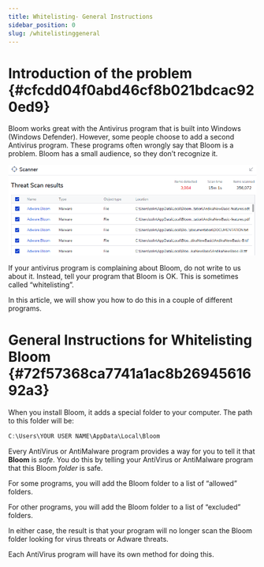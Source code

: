 ```yaml
---
title: Whitelisting- General Instructions
sidebar_position: 0
slug: /whitelistinggeneral
---
```




# Introduction of the problem {#cfcdd04f0abd46cf8b021bdcac920ed9}


Bloom works great with the Antivirus program that is built into Windows (Windows Defender). However, some people choose to add a second Antivirus program. These programs often wrongly say that Bloom is a problem. Bloom has a small audience, so they don’t recognize it.


![](./1156867626.png)


If your antivirus program is complaining about Bloom, do not write to us about it. Instead, tell your program that Bloom is OK. This is sometimes called “whitelisting”.


In this article, we will show you how to do this in a couple of different programs. 


# General Instructions for Whitelisting Bloom {#72f57368ca7741a1ac8b2694561692a3}


When you install Bloom, it adds a special folder to your computer. The path to this folder will be:


```javascript
C:\Users\YOUR USER NAME\AppData\Local\Bloom
```


Every AntiVirus or AntiMalware program provides a way for you to tell it that **Bloom** is _safe_. You do this by telling your AntiVirus or AntiMalware program that this Bloom _folder_ is safe. 


For some programs, you will add the Bloom folder to a list of “allowed” folders. 


For other programs, you will add the Bloom folder to a list of “excluded” folders.


In either case, the result is that your program will no longer scan the Bloom folder looking for virus threats or Adware threats. 


Each AntiVirus program will have its own method for doing this.

